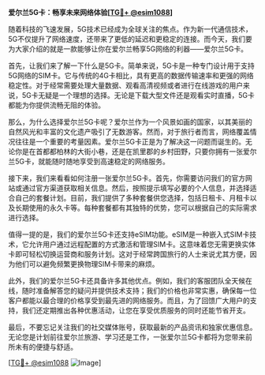 **爱尔兰5G卡：畅享未来网络体验[[TG💪+ @esim1088](https://t.me/s/esim1088)]**

随着科技的飞速发展，5G技术已经成为全球关注的焦点。作为新一代通信技术，5G不仅提升了网络速度，还带来了更低的延迟和更稳定的连接。而今天，我们要为大家介绍的就是一款能够让你在爱尔兰畅享5G网络的利器——爱尔兰5G卡。

首先，让我们来了解一下什么是5G卡。简单来说，5G卡是一种专门设计用于支持5G网络的SIM卡。它与传统的4G卡相比，具有更高的数据传输速率和更强的网络稳定性。对于经常需要处理大量数据、观看高清视频或者进行在线游戏的用户来说，5G卡无疑是一个理想的选择。无论是下载大型文件还是观看实时直播，5G卡都能为你提供流畅无阻的体验。

那么，为什么选择爱尔兰5G卡呢？爱尔兰作为一个风景如画的国家，以其美丽的自然风光和丰富的文化遗产吸引了无数游客。然而，对于旅行者而言，网络覆盖情况往往是一个重要的考量因素。爱尔兰5G卡正是为了解决这一问题而诞生的。无论你是在首都都柏林的大街小巷，还是在凯里郡的乡村田野，只要你拥有一张爱尔兰5G卡，就能随时随地享受到高速稳定的网络服务。

接下来，我们来看看如何注册一张爱尔兰5G卡。首先，你需要访问我们的官方网站或通过官方渠道获取相关信息。然后，按照提示填写必要的个人信息，并选择适合自己的套餐计划。目前，我们提供了多种套餐供您选择，包括日租卡、月租卡以及长期使用的永久卡等。每种套餐都有其独特的优势，您可以根据自己的实际需求进行选择。

值得一提的是，我们的爱尔兰5G卡还支持eSIM功能。eSIM是一种嵌入式SIM卡技术，它允许用户通过远程配置的方式激活和管理SIM卡。这意味着您无需更换实体卡即可轻松切换运营商和服务计划。这对于经常跨国旅行的人士来说尤其方便，因为他们可以避免频繁更换物理SIM卡带来的麻烦。

此外，我们的爱尔兰5G卡还具备许多其他优点。例如，我们的客服团队全天候在线，随时准备解答您的疑问并提供技术支持；我们的价格也非常实惠，确保每一位客户都能以最合理的价格享受到最先进的网络服务。而且，为了回馈广大用户的支持，我们还定期推出各种优惠活动，让您在享受优质服务的同时还能节省开支。

最后，不要忘记关注我们的社交媒体账号，获取最新的产品资讯和独家优惠信息。无论您是计划前往爱尔兰旅游、学习还是工作，一张爱尔兰5G卡都将为您带来前所未有的便捷与舒适。

[[TG💪+ @esim1088](https://t.me/s/esim1088) ![Image](https://i.postimg.cc/4NQfJmqS/Snipaste-2025-05-13-00-14-12.png)]